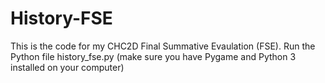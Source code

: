 # History-FSE
This is the code for my CHC2D Final Summative Evaulation (FSE). 
Run the Python file history_fse.py (make sure you have Pygame and Python 3 installed on your computer)
